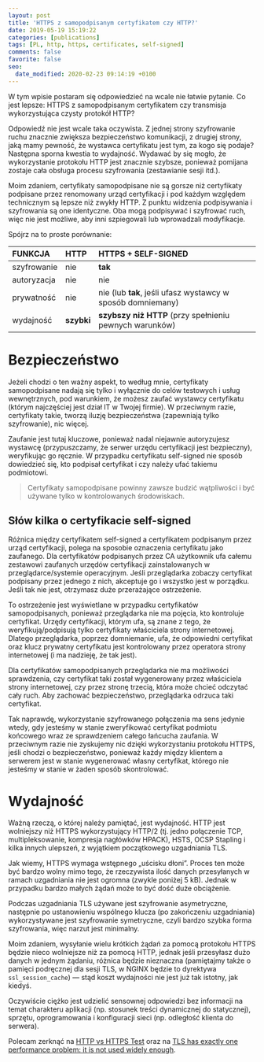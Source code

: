 ```yaml
---
layout: post
title: 'HTTPS z samopodpisanym certyfikatem czy HTTP?'
date: 2019-05-19 15:19:22
categories: [publications]
tags: [PL, http, https, certificates, self-signed]
comments: false
favorite: false
seo:
  date_modified: 2020-02-23 09:14:19 +0100
---
```


W tym wpisie postaram się odpowiedzieć na wcale nie łatwie pytanie. Co jest lepsze: HTTPS z samopodpisanym certyfikatem czy transmisja wykorzystująca czysty protokół HTTP?

Odpowiedź nie jest wcale taka oczywista. Z jednej strony szyfrowanie ruchu znacznie zwiększa bezpieczeństwo komunikacji, z drugiej strony, jaką mamy pewność, że wystawca certyfikatu jest tym, za kogo się podaje? Następna sporna kwestia to wydajność. Wydawać by się mogło, że wykorzystanie protokołu HTTP jest znacznie szybsze, ponieważ pomijana zostaje cała obsługa procesu szyfrowania (zestawianie sesji itd.).

Moim zdaniem, certyfikaty samopodpisane nie są gorsze niż certyfikaty podpisane przez renomowany urząd certyfikacji i pod każdym względem technicznym są lepsze niż zwykły HTTP. Z punktu widzenia podpisywania i szyfrowania są one identyczne. Oba mogą podpisywać i szyfrować ruch, więc nie jest możliwe, aby inni szpiegowali lub wprowadzali modyfikacje.

Spójrz na to proste porównanie:

| <b>FUNKCJA</b> | <b>HTTP</b> | <b>HTTPS + SELF-SIGNED</b> |
| :---         | :---         | :---         |
| szyfrowanie | nie | **tak** |
| autoryzacja | nie | nie |
| prywatność | nie | nie (lub **tak**, jeśli ufasz wystawcy w sposób domniemany) |
| wydajność | **szybki** | **szybszy niż HTTP** (przy spełnieniu pewnych warunków) |

# Bezpieczeństwo

Jeżeli chodzi o ten ważny aspekt, to według mnie, certyfikaty samopodpisane nadają się tylko i wyłącznie do celów testowych i usług wewnętrznych, pod warunkiem, że możesz zaufać wystawcy certyfikatu (którym najczęściej jest dział IT w Twojej firmie). W przeciwnym razie, certyfikaty takie, tworzą iluzję bezpieczeństwa (zapewniają tylko szyfrowanie), nic więcej.

Zaufanie jest tutaj kluczowe, ponieważ nadal niejawnie autoryzujesz wystawcę (przypuszczamy, że serwer urzędu certyfikacji jest bezpieczny), weryfikując go ręcznie. W przypadku certyfikatu self-signed nie sposób dowiedzieć się, kto podpisał certyfikat i czy należy ufać takiemu podmiotowi.

  > Certyfikaty samopodpisane powinny zawsze budzić wątpliwości i być używane tylko w kontrolowanych środowiskach.

## Słów kilka o certyfikacie self-signed

Różnica między certyfikatem self-signed a certyfikatem podpisanym przez urząd certyfikacji, polega na sposobie oznaczenia certyfikatu jako zaufanego. Dla certyfikatów podpisanych przez CA użytkownik ufa całemu zestawowi zaufanych urzędów certyfikacji zainstalowanych w przeglądarce/systemie operacyjnym. Jeśli przeglądarka zobaczy certyfikat podpisany przez jednego z nich, akceptuje go i wszystko jest w porządku. Jeśli tak nie jest, otrzymasz duże przerażające ostrzeżenie.

To ostrzeżenie jest wyświetlane w przypadku certyfikatów samopodpisanych, ponieważ przeglądarka nie ma pojęcia, kto kontroluje certyfikat. Urzędy certyfikacji, którym ufa, są znane z tego, że weryfikują/podpisują tylko certyfikaty właściciela strony internetowej. Dlatego przeglądarka, poprzez domniemanie, ufa, że ​​odpowiedni certyfikat oraz klucz prywatny certyfikatu jest kontrolowany przez operatora strony internetowej (i ma nadzieję, że tak jest).

Dla certyfikatów samopodpisanych przeglądarka nie ma możliwości sprawdzenia, czy certyfikat taki został wygenerowany przez właściciela strony internetowej, czy przez stronę trzecią, która może chcieć odczytać cały ruch. Aby zachować bezpieczeństwo, przeglądarka odrzuca taki certyfikat.

Tak naprawdę, wykorzystanie szyfrowanego połączenia ma sens jedynie wtedy, gdy jesteśmy w stanie zweryfikować certyfikat podmiotu końcowego wraz ze sprawdzeniem całego łańcucha zaufania. W przeciwnym razie nie zyskujemy nic dzięki wykorzystaniu protokołu HTTPS, jeśli chodzi o bezpieczeństwo, ponieważ każdy między klientem a serwerem jest w stanie wygenerować własny certyfikat, którego nie jesteśmy w stanie w żaden sposób skontrolować.

# Wydajność

Ważną rzeczą, o której należy pamiętać, jest wydajność. HTTP jest wolniejszy niż HTTPS wykorzystujący HTTP/2 (tj. jedno połączenie TCP, multipleksowanie, kompresja nagłówków HPACK), HSTS, OCSP Stapling i kilka innych ulepszeń, z wyjątkiem początkowego uzgadniania TLS.

Jak wiemy, HTTPS wymaga wstępnego „uścisku dłoni”. Proces ten może być bardzo wolny mimo tego, że rzeczywista ilość danych przesyłanych w ramach uzgadniania nie jest ogromna (zwykle poniżej 5 kB). Jednak w przypadku bardzo małych żądań może to być dość duże obciążenie.

Podczas uzgadniania TLS używane jest szyfrowanie asymetryczne, następnie po ustanowieniu wspólnego klucza (po zakończeniu uzgadniania) wykorzystywane jest szyfrowanie symetryczne, czyli bardzo szybka forma szyfrowania, więc narzut jest minimalny.

Moim zdaniem, wysyłanie wielu krótkich żądań za pomocą protokołu HTTPS będzie nieco wolniejsze niż za pomocą HTTP, jednak jeśli przesyłasz dużo danych w jednym żądaniu, różnica będzie nieznaczna (pamiętajmy także o pamięci podręcznej dla sesji TLS, w NGINX będzie to dyrektywa `ssl_session_cache`) — stąd koszt wydajności nie jest już tak istotny, jak kiedyś.

Oczywiście ciężko jest udzielić sensownej odpowiedzi bez informacji na temat charakteru aplikacji (np. stosunek treści dynamicznej do statycznej), sprzętu, oprogramowania i konfiguracji sieci (np. odległość klienta do serwera).

Polecam zerknąć na [HTTP vs HTTPS Test](http://www.httpvshttps.com/) oraz na [TLS has exactly one performance problem: it is not used widely enough](https://istlsfastyet.com/).
